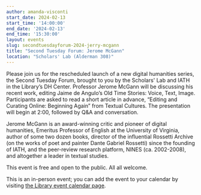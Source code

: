 ```yaml
---
author: amanda-visconti
start_date: 2024-02-13
start_time: '14:00:00'
end_date: '2024-02-13'
end_time: '15:30:00'
layout: events
slug: secondtuesdayforum-2024-jerry-mcgann
title: "Second Tuesday Forum: Jerome McGann"
location: "Scholars' Lab (Alderman 308)"
---
```


Please join us for the rescheduled launch of a new digital humanities series, the Second Tuesday Forum, brought to you by the Scholars' Lab and IATH in the Library’s DH Center. Professor Jerome McGann will be discussing his recent work, editing Jaime de Angulo’s Old Time Stories: Voice, Text, Image. Participants are asked to read a short article in advance, “Editing and Curating Online: Beginning Again” from Textual Cultures. The presentation will begin at 2:00, followed by Q&A and conversation.

Jerome McGann is an award-winning critic and pioneer of digital humanities, Emeritus Professor of English at the University of Virginia, author of some two dozen books, director of the influential Rossetti Archive (on the works of poet and painter Dante Gabriel Rossetti) since the founding of IATH, and the peer-review research platform, NINES (ca. 2002-2008), and altogether a leader in textual studies.

This event is free and open to the public. All all welcome. 

This is an in-person event; you can add the event to your calendar by visiting <a href="https://cal.lib.virginia.edu/calendar/events/McGann">the Library event calendar page</a>.
